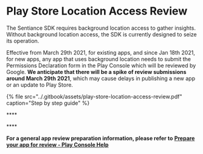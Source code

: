# Play Store Location Access Review

The Sentiance SDK requires background location access to gather insights. Without background location access, the SDK is currently designed to seize its operation.

  
Effective from March 29th 2021, for existing apps, and since Jan 18th 2021, for new apps, any app that uses background location needs to submit the Permissions Declaration form in the Play Console which will be reviewed by Google. **We anticipate that there will be a spike of review submissions around March 29th 2021**, which may cause delays in publishing a new app or an update to Play Store.

{% file src="../.gitbook/assets/play-store-location-access-review.pdf" caption="Step by step guide" %}

\*\*\*\*

\*\*\*\*

**For a general app review preparation information, please refer to** [**Prepare your app for review - Play Console Help**](https://support.google.com/googleplay/android-developer/answer/9859455?hl=en)






